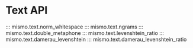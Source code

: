 # Text API

::: mismo.text.norm_whitespace
::: mismo.text.ngrams
::: mismo.text.double_metaphone
::: mismo.text.levenshtein_ratio
::: mismo.text.damerau_levenshtein
::: mismo.text.damerau_levenshtein_ratio